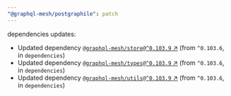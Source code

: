 ```yaml
---
"@graphql-mesh/postgraphile": patch
---
```

dependencies updates:
  - Updated dependency [`@graphql-mesh/store@^0.103.9` ↗︎](https://www.npmjs.com/package/@graphql-mesh/store/v/0.103.9) (from `^0.103.6`, in `dependencies`)
  - Updated dependency [`@graphql-mesh/types@^0.103.9` ↗︎](https://www.npmjs.com/package/@graphql-mesh/types/v/0.103.9) (from `^0.103.6`, in `dependencies`)
  - Updated dependency [`@graphql-mesh/utils@^0.103.9` ↗︎](https://www.npmjs.com/package/@graphql-mesh/utils/v/0.103.9) (from `^0.103.6`, in `dependencies`)
